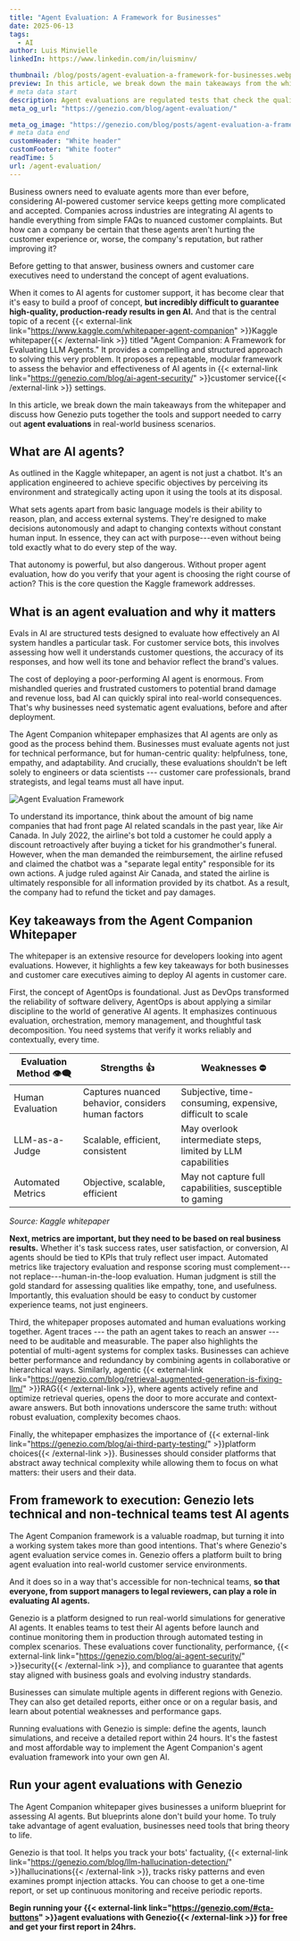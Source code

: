 ```yaml
---
title: "Agent Evaluation: A Framework for Businesses"
date: 2025-06-13
tags:
  - AI
author: Luis Minvielle
linkedIn: https://www.linkedin.com/in/luisminv/

thumbnail: /blog/posts/agent-evaluation-a-framework-for-businesses.webp
preview: In this article, we break down the main takeaways from the whitepaper and discuss how Genezio puts together the tools and support needed to carry out agent evaluations in real-world business scenarios. 
# meta data start
description: Agent evaluations are regulated tests that check the quality of your chatbot and guarantee that AI customer service agents are reliable.
meta_og_url: "https://genezio.com/blog/agent-evaluation/"

meta_og_image: "https://genezio.com/blog/posts/agent-evaluation-a-framework-for-businesses.webp"
# meta data end
customHeader: "White header"
customFooter: "White footer"
readTime: 5
url: /agent-evaluation/
---
```

Business owners need to evaluate agents more than ever before, considering AI-powered customer service keeps getting more complicated and accepted. Companies across industries are integrating AI agents to handle everything from simple FAQs to nuanced customer complaints. But how can a company be certain that these agents aren't hurting the customer experience or, worse, the company's reputation, but rather improving it?

Before getting to that answer, business owners and customer care executives need to understand the concept of agent evaluations.

When it comes to AI agents for customer support, it has become clear that it's easy to build a proof of concept, **but incredibly difficult to guarantee high-quality, production-ready results in gen AI.** And that is the central topic of a recent {{< external-link link="https://www.kaggle.com/whitepaper-agent-companion" >}}Kaggle whitepaper{{< /external-link >}} titled "Agent Companion: A Framework for Evaluating LLM Agents." It provides a compelling and structured approach to solving this very problem. It proposes a repeatable, modular framework to assess the behavior and effectiveness of AI agents in {{< external-link link="https://genezio.com/blog/ai-agent-security/" >}}customer service{{< /external-link >}} settings.

In this article, we break down the main takeaways from the whitepaper and discuss how Genezio puts together the tools and support needed to carry out **agent evaluations** in real-world business scenarios.

## What are AI agents?

As outlined in the Kaggle whitepaper, an agent is not just a chatbot. It's an application engineered to achieve specific objectives by perceiving its environment and strategically acting upon it using the tools at its disposal.

What sets agents apart from basic language models is their ability to reason, plan, and access external systems. They're designed to make decisions autonomously and adapt to changing contexts without constant human input. In essence, they can act with purpose---even without being told exactly what to do every step of the way.

That autonomy is powerful, but also dangerous. Without proper agent evaluation, how do you verify that your agent is choosing the right course of action? This is the core question the Kaggle framework addresses.

## What is an agent evaluation and why it matters

Evals in AI are structured tests designed to evaluate how effectively an AI system handles a particular task. For customer service bots, this involves assessing how well it understands customer questions, the accuracy of its responses, and how well its tone and behavior reflect the brand's values.

The cost of deploying a poor-performing AI agent is enormous. From mishandled queries and frustrated customers to potential brand damage and revenue loss, bad AI can quickly spiral into real-world consequences. That's why businesses need systematic agent evaluations, before and after deployment.

The Agent Companion whitepaper emphasizes that AI agents are only as good as the process behind them. Businesses must evaluate agents not just for technical performance, but for human-centric quality: helpfulness, tone, empathy, and adaptability. And crucially, these evaluations shouldn't be left solely to engineers or data scientists --- customer care professionals, brand strategists, and legal teams must all have input.

![Agent Evaluation Framework](https://genezio.com/blog/posts/high-level-diagram-of-agentbench.webp)

To understand its importance, think about the amount of big name companies that had front page AI related scandals in the past year, like Air Canada. In July 2022, the airline's bot told a customer he could apply a discount retroactively after buying a ticket for his grandmother's funeral. However, when the man demanded the reimbursement, the airline refused and claimed the chatbot was a "separate legal entity" responsible for its own actions. A judge ruled against Air Canada, and stated the airline is ultimately responsible for all information provided by its chatbot. As a result, the company had to refund the ticket and pay damages.

## Key takeaways from the Agent Companion Whitepaper

The whitepaper is an extensive resource for developers looking into agent evaluations. However, it highlights a few key takeaways for both businesses and customer care executives aiming to deploy AI agents in customer care.

First, the concept of AgentOps is foundational. Just as DevOps transformed the reliability of software delivery, AgentOps is about applying a similar discipline to the world of generative AI agents. It emphasizes continuous evaluation, orchestration, memory management, and thoughtful task decomposition. You need systems that verify it works reliably and contextually, every time.

| **Evaluation Method 👁️‍🗨️** | **Strengths 👍** | **Weaknesses ⛔** |
|-------------------------|-------------------|-------------------|
| Human Evaluation | Captures nuanced behavior, considers human factors | Subjective, time-consuming, expensive, difficult to scale |
| LLM-as-a-Judge | Scalable, efficient, consistent | May overlook intermediate steps, limited by LLM capabilities |
| Automated Metrics | Objective, scalable, efficient | May not capture full capabilities, susceptible to gaming |

*Source: Kaggle whitepaper*

**Next, metrics are important, but they need to be based on real business results.** Whether it's task success rates, user satisfaction, or conversion, AI agents should be tied to KPIs that truly reflect user impact. Automated metrics like trajectory evaluation and response scoring must complement---not replace---human-in-the-loop evaluation. Human judgment is still the gold standard for assessing qualities like empathy, tone, and usefulness. Importantly, this evaluation should be easy to conduct by customer experience teams, not just engineers.

Third, the whitepaper proposes automated and human evaluations working together. Agent traces --- the path an agent takes to reach an answer --- need to be auditable and measurable. The paper also highlights the potential of multi-agent systems for complex tasks. Businesses can achieve better performance and redundancy by combining agents in collaborative or hierarchical ways. Similarly, agentic {{< external-link link="https://genezio.com/blog/retrieval-augmented-generation-is-fixing-llm/" >}}RAG{{< /external-link >}}, where agents actively refine and optimize retrieval queries, opens the door to more accurate and context-aware answers. But both innovations underscore the same truth: without robust evaluation, complexity becomes chaos.

Finally, the whitepaper emphasizes the importance of {{< external-link link="https://genezio.com/blog/ai-third-party-testing/" >}}platform choices{{< /external-link >}}. Businesses should consider platforms that abstract away technical complexity while allowing them to focus on what matters: their users and their data.

## From framework to execution: Genezio lets technical and non-technical teams test AI agents

The Agent Companion framework is a valuable roadmap, but turning it into a working system takes more than good intentions. That's where Genezio's agent evaluation service comes in. Genezio offers a platform built to bring agent evaluation into real-world customer service environments.

And it does so in a way that's accessible for non-technical teams, **so that everyone, from support managers to legal reviewers, can play a role in evaluating AI agents.**

Genezio is a platform designed to run real-world simulations for generative AI agents. It enables teams to test their AI agents before launch and continue monitoring them in production through automated testing in complex scenarios. These evaluations cover functionality, performance, {{< external-link link="https://genezio.com/blog/ai-agent-security/" >}}security{{< /external-link >}}, and compliance to guarantee that agents stay aligned with business goals and evolving industry standards.

Businesses can simulate multiple agents in different regions with Genezio. They can also get detailed reports, either once or on a regular basis, and learn about potential weaknesses and performance gaps.

Running evaluations with Genezio is simple: define the agents, launch simulations, and receive a detailed report within 24 hours. It's the fastest and most affordable way to implement the Agent Companion's agent evaluation framework into your own gen AI.

## Run your agent evaluations with Genezio

The Agent Companion whitepaper gives businesses a uniform blueprint for assessing AI agents. But blueprints alone don't build your home. To truly take advantage of agent evaluation, businesses need tools that bring theory to life.

Genezio is that tool. It helps you track your bots' factuality, {{< external-link link="https://genezio.com/blog/llm-hallucination-detection/" >}}hallucinations{{< /external-link >}}, tracks risky patterns and even examines prompt injection attacks. You can choose to get a one-time report, or set up continuous monitoring and receive periodic reports.

**Begin running your {{< external-link link="https://genezio.com/#cta-buttons" >}}agent evaluations with Genezio{{< /external-link >}} for free and get your first report in 24hrs.**

